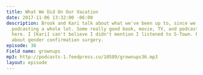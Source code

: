 ```yaml
---
title: What We Did On Our Vacation
date: 2017-11-06 13:32:00 -06:00
description: Brook and Kari talk about what we've been up to, since we haven't been
  podcasting a whole lot. Some really good book, movie, TV, and podcast recommendations
  here. I [Kari] can't believe I didn't mention I listened to S-Town. Plus, we talk
  about gender confirmation surgery.
episode: 36
Field name: grownups
mp3: http://podcasts-1.feedpress.co/10589/grownups36.mp3
layout: episode
---
```



